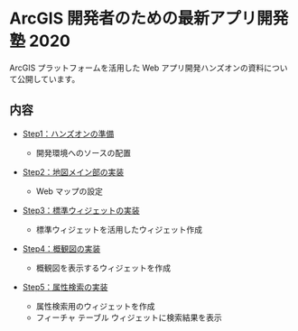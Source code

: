 # ArcGIS 開発者のための最新アプリ開発塾 2020
ArcGIS プラットフォームを活用した Web アプリ開発ハンズオンの資料について公開しています。

## 内容

- [Step1：ハンズオンの準備](./Step1.md#Step1ハンズオンの準備)
  - 開発環境へのソースの配置

- [Step2：地図メイン部の実装](./Step2.md#Step2地図メイン部の実装)
  - Web マップの設定

- [Step3：標準ウィジェットの実装](./Step3.md#Step3標準ウィジェットの実装)
  - 標準ウィジェットを活用したウィジェット作成

- [Step4：概観図の実装](./Step4.md#Step4概観図の実装)
  - 概観図を表示するウィジェットを作成

- [Step5：属性検索の実装](./Step5.md#Step5属性検索の実装)
  - 属性検索用のウィジェットを作成
  - フィーチャ テーブル ウィジェットに検索結果を表示


